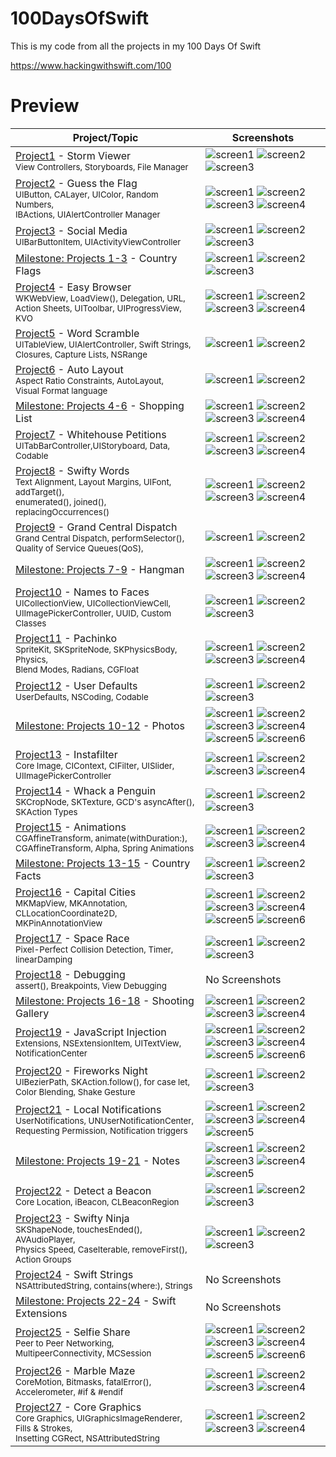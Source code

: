 # 100DaysOfSwift
This is my code from all the projects in my 100 Days Of Swift

https://www.hackingwithswift.com/100

# Preview
| Project/Topic | Screenshots |
| --------------|------------ |
| [Project1](https://github.com/AybarsBal/100DaysOfSwift/tree/master/01-Project1%20-%20Storm%20Viewer) - Storm Viewer <br/><sub> View Controllers, Storyboards, File Manager </sub>| ![screen1](https://github.com/AybarsBal/100DaysOfSwift/blob/master/01-Project1%20-%20Storm%20Viewer/screenshots/small/Screenshot1.png) ![screen2](https://github.com/AybarsBal/100DaysOfSwift/blob/master/01-Project1%20-%20Storm%20Viewer/screenshots/small/Screenshot2.png) ![screen3](https://github.com/AybarsBal/100DaysOfSwift/blob/master/01-Project1%20-%20Storm%20Viewer/screenshots/small/Screenshot3.png) |
| [Project2](https://github.com/AybarsBal/100DaysOfSwift/tree/master/02-Project2%20-%20Guess%20the%20Flag) - Guess the Flag <br/><sub> UIButton, CALayer, UIColor, Random Numbers, <br/>IBActions, UIAlertController Manager </sub>| ![screen1](https://github.com/AybarsBal/100DaysOfSwift/blob/master/02-Project2%20-%20Guess%20the%20Flag/screenshots/small/Screenshot1.png) ![screen2](https://github.com/AybarsBal/100DaysOfSwift/blob/master/02-Project2%20-%20Guess%20the%20Flag/screenshots/small/Screenshot2.png) ![screen3](https://github.com/AybarsBal/100DaysOfSwift/blob/master/02-Project2%20-%20Guess%20the%20Flag/screenshots/small/Screenshot3.png) ![screen4](https://github.com/AybarsBal/100DaysOfSwift/blob/master/02-Project2%20-%20Guess%20the%20Flag/screenshots/small/Screenshot4.png) |
| [Project3](https://github.com/AybarsBal/100DaysOfSwift/tree/master/03-Project3%20-%20Social%20Media) - Social Media <br/><sub> UIBarButtonItem, UIActivityViewController </sub>| ![screen1](https://github.com/AybarsBal/100DaysOfSwift/blob/master/03-Project3%20-%20Social%20Media/screenshots/small/Screenshot1.png) ![screen2](https://github.com/AybarsBal/100DaysOfSwift/blob/master/03-Project3%20-%20Social%20Media/screenshots/small/Screenshot2.png) ![screen3](https://github.com/AybarsBal/100DaysOfSwift/blob/master/03-Project3%20-%20Social%20Media/screenshots/small/Screenshot3.png) |
| [Milestone: Projects 1-3](https://github.com/AybarsBal/100DaysOfSwift/tree/master/04-Milestone-Projects%201-3%20-%20Country%20Flags) - Country Flags | ![screen1](https://github.com/AybarsBal/100DaysOfSwift/blob/master/04-Milestone-Projects%201-3%20-%20Country%20Flags/screenshots/small/Screenshot1.png) ![screen2](https://github.com/AybarsBal/100DaysOfSwift/blob/master/04-Milestone-Projects%201-3%20-%20Country%20Flags/screenshots/small/Screenshot2.png) ![screen3](https://github.com/AybarsBal/100DaysOfSwift/blob/master/04-Milestone-Projects%201-3%20-%20Country%20Flags/screenshots/small/Screenshot3.png) |
| [Project4](https://github.com/AybarsBal/100DaysOfSwift/tree/master/05-Project4%20-%20Easy%20Browser) - Easy Browser <br/><sub> WKWebView, LoadView(), Delegation, URL,<br/> Action Sheets, UIToolbar, UIProgressView, KVO </sub>| ![screen1](https://github.com/AybarsBal/100DaysOfSwift/blob/master/05-Project4%20-%20Easy%20Browser/screenshots/small/Screenshot1.png) ![screen2](https://github.com/AybarsBal/100DaysOfSwift/blob/master/05-Project4%20-%20Easy%20Browser/screenshots/small/Screenshot2.png) ![screen3](https://github.com/AybarsBal/100DaysOfSwift/blob/master/05-Project4%20-%20Easy%20Browser/screenshots/small/Screenshot3.png) ![screen4](https://github.com/AybarsBal/100DaysOfSwift/blob/master/05-Project4%20-%20Easy%20Browser/screenshots/small/Screenshot4.png) |
| [Project5](https://github.com/AybarsBal/100DaysOfSwift/tree/master/06-Project5%20-%20Word%20Scramble) - Word Scramble <br/><sub> UITableView, UIAlertController, Swift Strings,<br/> Closures, Capture Lists, NSRange </sub>| ![screen1](https://github.com/AybarsBal/100DaysOfSwift/blob/master/06-Project5%20-%20Word%20Scramble/screenshots/small/Screenshot1.png) ![screen2](https://github.com/AybarsBal/100DaysOfSwift/blob/master/06-Project5%20-%20Word%20Scramble/screenshots/small/Screenshot2.png) |
| [Project6](https://github.com/AybarsBal/100DaysOfSwift/tree/master/07-Project6%20-%20Auto%20Layout) - Auto Layout <br/><sub> Aspect Ratio Constraints, AutoLayout, <br/>Visual Format language</sub>| ![screen1](https://github.com/AybarsBal/100DaysOfSwift/blob/master/07-Project6%20-%20Auto%20Layout/screenshots/small/Screenshot1.png) ![screen2](https://github.com/AybarsBal/100DaysOfSwift/blob/master/07-Project6%20-%20Auto%20Layout/screenshots/small/Screenshot2.png) |
| [Milestone: Projects 4-6](https://github.com/AybarsBal/100DaysOfSwift/tree/master/08-Milestone-Projects%204-6%20-%20Shopping%20List) - Shopping List | ![screen1](https://github.com/AybarsBal/100DaysOfSwift/blob/master/08-Milestone-Projects%204-6%20-%20Shopping%20List/screenshots/small/Screenshot1.png) ![screen2](https://github.com/AybarsBal/100DaysOfSwift/blob/master/08-Milestone-Projects%204-6%20-%20Shopping%20List/screenshots/small/Screenshot2.png) ![screen3](https://github.com/AybarsBal/100DaysOfSwift/blob/master/08-Milestone-Projects%204-6%20-%20Shopping%20List/screenshots/small/Screenshot3.png) ![screen4](https://github.com/AybarsBal/100DaysOfSwift/blob/master/08-Milestone-Projects%204-6%20-%20Shopping%20List/screenshots/small/Screenshot4.png) |
| [Project7](https://github.com/AybarsBal/100DaysOfSwift/tree/master/09-Project7%20-%20Whitehouse%20Petitions) - Whitehouse Petitions <br/><sub> UITabBarController,UIStoryboard, Data, Codable </sub>| ![screen1](https://github.com/AybarsBal/100DaysOfSwift/blob/master/09-Project7%20-%20Whitehouse%20Petitions/screenshots/small/Screenshot1.png) ![screen2](https://github.com/AybarsBal/100DaysOfSwift/blob/master/09-Project7%20-%20Whitehouse%20Petitions/screenshots/small/Screenshot2.png) ![screen3](https://github.com/AybarsBal/100DaysOfSwift/blob/master/09-Project7%20-%20Whitehouse%20Petitions/screenshots/small/Screenshot3.png) ![screen4](https://github.com/AybarsBal/100DaysOfSwift/blob/master/09-Project7%20-%20Whitehouse%20Petitions/screenshots/small/Screenshot4.png) |
| [Project8](https://github.com/AybarsBal/100DaysOfSwift/tree/master/10-Project8%20-%20Swifty%20Words) - Swifty Words <br/><sub> Text Alignment, Layout Margins, UIFont, addTarget(),<br/> enumerated(), joined(), replacingOccurrences() </sub>| ![screen1](https://github.com/AybarsBal/100DaysOfSwift/blob/master/10-Project8%20-%20Swifty%20Words/screenshots/small/Screenshot1.png) ![screen2](https://github.com/AybarsBal/100DaysOfSwift/blob/master/10-Project8%20-%20Swifty%20Words/screenshots/small/Screenshot2.png) ![screen3](https://github.com/AybarsBal/100DaysOfSwift/blob/master/10-Project8%20-%20Swifty%20Words/screenshots/small/Screenshot3.png) ![screen4](https://github.com/AybarsBal/100DaysOfSwift/blob/master/10-Project8%20-%20Swifty%20Words/screenshots/small/Screenshot4.png) |
| [Project9](https://github.com/AybarsBal/100DaysOfSwift/tree/master/11-Project9%20-%20Grand%20Central%20Dispatch) - Grand Central Dispatch <br/><sub> Grand Central Dispatch, performSelector(), <br/>Quality of Service Queues(QoS),</sub>| ![screen1](https://github.com/AybarsBal/100DaysOfSwift/blob/master/11-Project9%20-%20Grand%20Central%20Dispatch/screenshots/small/Screenshot1.png) ![screen2](https://github.com/AybarsBal/100DaysOfSwift/blob/master/11-Project9%20-%20Grand%20Central%20Dispatch/screenshots/small/Screenshot2.png)  |
| [Milestone: Projects 7-9](https://github.com/AybarsBal/100DaysOfSwift/tree/master/12-Milestone-Projects%207-9%20-%20Hangman) - Hangman | ![screen1](https://github.com/AybarsBal/100DaysOfSwift/blob/master/12-Milestone-Projects%207-9%20-%20Hangman/screenshots/small/Screenshot1.png) ![screen2](https://github.com/AybarsBal/100DaysOfSwift/blob/master/12-Milestone-Projects%207-9%20-%20Hangman/screenshots/small/Screenshot2.png) ![screen3](https://github.com/AybarsBal/100DaysOfSwift/blob/master/12-Milestone-Projects%207-9%20-%20Hangman/screenshots/small/Screenshot3.png) ![screen4](https://github.com/AybarsBal/100DaysOfSwift/blob/master/12-Milestone-Projects%207-9%20-%20Hangman/screenshots/small/Screenshot4.png) |
| [Project10](https://github.com/AybarsBal/100DaysOfSwift/tree/master/13-Project10%20-%20Names%20to%20Faces) - Names to Faces <br/><sub> UICollectionView, UICollectionViewCell, UIImagePickerController, UUID, Custom Classes </sub>| ![screen1](https://github.com/AybarsBal/100DaysOfSwift/blob/master/13-Project10%20-%20Names%20to%20Faces/screenshots/small/Screenshot1.png) ![screen2](https://github.com/AybarsBal/100DaysOfSwift/blob/master/13-Project10%20-%20Names%20to%20Faces/screenshots/small/Screenshot2.png) ![screen3](https://github.com/AybarsBal/100DaysOfSwift/blob/master/13-Project10%20-%20Names%20to%20Faces/screenshots/small/Screenshot3.png)  |
| [Project11](https://github.com/AybarsBal/100DaysOfSwift/tree/master/14-Project11%20-%20Pachinko) - Pachinko <br/><sub> SpriteKit, SKSpriteNode, SKPhysicsBody, Physics, <br/>Blend Modes, Radians, CGFloat </sub> | ![screen1](https://github.com/AybarsBal/100DaysOfSwift/blob/master/14-Project11%20-%20Pachinko/screenshots/small/Screenshot1.png) ![screen2](https://github.com/AybarsBal/100DaysOfSwift/blob/master/14-Project11%20-%20Pachinko/screenshots/small/Screenshot2.png) ![screen3](https://github.com/AybarsBal/100DaysOfSwift/blob/master/14-Project11%20-%20Pachinko/screenshots/small/Screenshot3.png) ![screen4](https://github.com/AybarsBal/100DaysOfSwift/blob/master/14-Project11%20-%20Pachinko/screenshots/small/Screenshot4.png) |
| [Project12](https://github.com/AybarsBal/100DaysOfSwift/tree/master/15-Project12-%20UserDefaults) - User Defaults <br/><sub> UserDefaults, NSCoding, Codable </sub> | ![screen1](https://github.com/AybarsBal/100DaysOfSwift/blob/master/15-Project12-%20UserDefaults/screenshots/small/Screenshot1.png) ![screen2](https://github.com/AybarsBal/100DaysOfSwift/blob/master/15-Project12-%20UserDefaults/screenshots/small/Screenshot2.png) ![screen3](https://github.com/AybarsBal/100DaysOfSwift/blob/master/15-Project12-%20UserDefaults/screenshots/small/Screenshot3.png) |
| [Milestone: Projects 10-12](https://github.com/AybarsBal/100DaysOfSwift/tree/master/16-Milestone-Projects%2010-12%20-%20Photos) - Photos | ![screen1](https://github.com/AybarsBal/100DaysOfSwift/blob/master/16-Milestone-Projects%2010-12%20-%20Photos/screenshots/small/Screenshot1.png) ![screen2](https://github.com/AybarsBal/100DaysOfSwift/blob/master/16-Milestone-Projects%2010-12%20-%20Photos/screenshots/small/Screenshot2.png) ![screen3](https://github.com/AybarsBal/100DaysOfSwift/blob/master/16-Milestone-Projects%2010-12%20-%20Photos/screenshots/small/Screenshot3.png) ![screen4](https://github.com/AybarsBal/100DaysOfSwift/blob/master/16-Milestone-Projects%2010-12%20-%20Photos/screenshots/small/Screenshot4.png) ![screen5](https://github.com/AybarsBal/100DaysOfSwift/blob/master/16-Milestone-Projects%2010-12%20-%20Photos/screenshots/small/Screenshot5.png) ![screen6](https://github.com/AybarsBal/100DaysOfSwift/blob/master/16-Milestone-Projects%2010-12%20-%20Photos/screenshots/small/Screenshot6.png) |
| [Project13](https://github.com/AybarsBal/100DaysOfSwift/tree/master/17-Project13%20-%20Instafilter) - Instafilter <br/><sub> Core Image, CIContext, CIFilter, UISlider, UIImagePickerController </sub>| ![screen1](https://github.com/AybarsBal/100DaysOfSwift/blob/master/17-Project13%20-%20Instafilter/screenshots/small/Screenshot1.png) ![screen2](https://github.com/AybarsBal/100DaysOfSwift/blob/master/17-Project13%20-%20Instafilter/screenshots/small/Screenshot2.png) ![screen3](https://github.com/AybarsBal/100DaysOfSwift/blob/master/17-Project13%20-%20Instafilter/screenshots/small/Screenshot3.png) ![screen4](https://github.com/AybarsBal/100DaysOfSwift/blob/master/17-Project13%20-%20Instafilter/screenshots/small/Screenshot4.png) |
| [Project14](https://github.com/AybarsBal/100DaysOfSwift/tree/master/18-Project14%20-%20Whack%20a%20Penguin) - Whack a Penguin <br/><sub> SKCropNode, SKTexture, GCD's asyncAfter(), <br/>SKAction Types </sub>| ![screen1](https://github.com/AybarsBal/100DaysOfSwift/blob/master/18-Project14%20-%20Whack%20a%20Penguin/screenshots/small/Screenshot1.png) ![screen2](https://github.com/AybarsBal/100DaysOfSwift/blob/master/18-Project14%20-%20Whack%20a%20Penguin/screenshots/small/Screenshot2.png) ![screen3](https://github.com/AybarsBal/100DaysOfSwift/blob/master/18-Project14%20-%20Whack%20a%20Penguin/screenshots/small/Screenshot3.png) |
| [Project15](https://github.com/AybarsBal/100DaysOfSwift/tree/master/19-Project15%20-%20Animation) - Animations <br/><sub> CGAffineTransform, animate(withDuration:), CGAffineTransform, Alpha, Spring Animations </sub>| ![screen1](https://github.com/AybarsBal/100DaysOfSwift/blob/master/19-Project15%20-%20Animation/screenshots/small/Screenshot1.png) ![screen2](https://github.com/AybarsBal/100DaysOfSwift/blob/master/19-Project15%20-%20Animation/screenshots/small/Screenshot2.png) ![screen3](https://github.com/AybarsBal/100DaysOfSwift/blob/master/19-Project15%20-%20Animation/screenshots/small/Screenshot3.png) ![screen4](https://github.com/AybarsBal/100DaysOfSwift/blob/master/19-Project15%20-%20Animation/screenshots/small/Screenshot4.png) |
| [Milestone: Projects 13-15](https://github.com/AybarsBal/100DaysOfSwift/tree/master/20-Milestone-Projects%2013-15%20-%20Country%20Facts) - Country Facts | ![screen1](https://github.com/AybarsBal/100DaysOfSwift/blob/master/20-Milestone-Projects%2013-15%20-%20Country%20Facts/screenshots/small/Screenshot1.png) ![screen2](https://github.com/AybarsBal/100DaysOfSwift/blob/master/20-Milestone-Projects%2013-15%20-%20Country%20Facts/screenshots/small/Screenshot2.png) ![screen3](https://github.com/AybarsBal/100DaysOfSwift/blob/master/20-Milestone-Projects%2013-15%20-%20Country%20Facts/screenshots/small/Screenshot3.png)  |
| [Project16](https://github.com/AybarsBal/100DaysOfSwift/tree/master/21-Project16%20-%20Capital%20Cities) - Capital Cities <br/><sub> MKMapView, MKAnnotation, CLLocationCoordinate2D, MKPinAnnotationView </sub>| ![screen1](https://github.com/AybarsBal/100DaysOfSwift/blob/master/21-Project16%20-%20Capital%20Cities/screenshots/small/Screenshot1.png) ![screen2](https://github.com/AybarsBal/100DaysOfSwift/blob/master/21-Project16%20-%20Capital%20Cities/screenshots/small/Screenshot2.png) ![screen3](https://github.com/AybarsBal/100DaysOfSwift/blob/master/21-Project16%20-%20Capital%20Cities/screenshots/small/Screenshot3.png) ![screen4](https://github.com/AybarsBal/100DaysOfSwift/blob/master/21-Project16%20-%20Capital%20Cities/screenshots/small/Screenshot4.png) ![screen5](https://github.com/AybarsBal/100DaysOfSwift/blob/master/21-Project16%20-%20Capital%20Cities/screenshots/small/Screenshot5.png) ![screen6](https://github.com/AybarsBal/100DaysOfSwift/blob/master/21-Project16%20-%20Capital%20Cities/screenshots/small/Screenshot6.png) |
| [Project17](https://github.com/AybarsBal/100DaysOfSwift/tree/master/22-Project17%20-%20Space%20Race) - Space Race <br/><sub> Pixel-Perfect Collision Detection, Timer, linearDamping </sub>| ![screen1](https://github.com/AybarsBal/100DaysOfSwift/blob/master/22-Project17%20-%20Space%20Race/screenshots/small/Screenshot1.png) ![screen2](https://github.com/AybarsBal/100DaysOfSwift/blob/master/22-Project17%20-%20Space%20Race/screenshots/small/Screenshot2.png) ![screen3](https://github.com/AybarsBal/100DaysOfSwift/blob/master/22-Project17%20-%20Space%20Race/screenshots/small/Screenshot3.png) |
| [Project18](https://github.com/AybarsBal/100DaysOfSwift/tree/master/23-Project18%20-%20Debugging) - Debugging <br/><sub> assert(), Breakpoints, View Debugging </sub>| No Screenshots |
| [Milestone: Projects 16-18](https://github.com/AybarsBal/100DaysOfSwift/tree/master/24-Milestone-Projects%2016-18%20-%20Shooting%20Gallery) - Shooting Gallery | ![screen1](https://github.com/AybarsBal/100DaysOfSwift/blob/master/24-Milestone-Projects%2016-18%20-%20Shooting%20Gallery/screenshots/small/Screenshot1.png) ![screen2](https://github.com/AybarsBal/100DaysOfSwift/blob/master/24-Milestone-Projects%2016-18%20-%20Shooting%20Gallery/screenshots/small/Screenshot2.png) ![screen3](https://github.com/AybarsBal/100DaysOfSwift/blob/master/24-Milestone-Projects%2016-18%20-%20Shooting%20Gallery/screenshots/small/Screenshot3.png) ![screen4](https://github.com/AybarsBal/100DaysOfSwift/blob/master/24-Milestone-Projects%2016-18%20-%20Shooting%20Gallery/screenshots/small/Screenshot4.png)  |
| [Project19](https://github.com/AybarsBal/100DaysOfSwift/tree/master/25-Project19%20-%20JavaScript%20Injection) - JavaScript Injection <br/><sub> Extensions, NSExtensionItem, UITextView, NotificationCenter </sub>| ![screen1](https://github.com/AybarsBal/100DaysOfSwift/blob/master/25-Project19%20-%20JavaScript%20Injection/screenshots/small/Screenshot1.png) ![screen2](https://github.com/AybarsBal/100DaysOfSwift/blob/master/25-Project19%20-%20JavaScript%20Injection/screenshots/small/Screenshot2.png) ![screen3](https://github.com/AybarsBal/100DaysOfSwift/blob/master/25-Project19%20-%20JavaScript%20Injection/screenshots/small/Screenshot3.png) ![screen4](https://github.com/AybarsBal/100DaysOfSwift/blob/master/25-Project19%20-%20JavaScript%20Injection/screenshots/small/Screenshot4.png) ![screen5](https://github.com/AybarsBal/100DaysOfSwift/blob/master/25-Project19%20-%20JavaScript%20Injection/screenshots/small/Screenshot5.png) ![screen6](https://github.com/AybarsBal/100DaysOfSwift/blob/master/25-Project19%20-%20JavaScript%20Injection/screenshots/small/Screenshot6.png) |
| [Project20](https://github.com/AybarsBal/100DaysOfSwift/tree/master/26-Project20%20-%20Fireworks%20Night) - Fireworks Night <br/><sub> UIBezierPath, SKAction.follow(), for case let, <br/>Color Blending, Shake Gesture </sub>| ![screen1](https://github.com/AybarsBal/100DaysOfSwift/blob/master/26-Project20%20-%20Fireworks%20Night/screenshots/small/Screenshot1.png) ![screen2](https://github.com/AybarsBal/100DaysOfSwift/blob/master/26-Project20%20-%20Fireworks%20Night/screenshots/small/Screenshot2.png) ![screen3](https://github.com/AybarsBal/100DaysOfSwift/blob/master/26-Project20%20-%20Fireworks%20Night/screenshots/small/Screenshot3.png) |
| [Project21](https://github.com/AybarsBal/100DaysOfSwift/tree/master/27-Project21%20-%20Local%20Notifications) - Local Notifications <br/><sub> UserNotifications, UNUserNotificationCenter, <br/>Requesting Permission, Notification triggers </sub>| ![screen1](https://github.com/AybarsBal/100DaysOfSwift/blob/master/27-Project21%20-%20Local%20Notifications/screenshots/small/Screenshot1.png) ![screen2](https://github.com/AybarsBal/100DaysOfSwift/blob/master/27-Project21%20-%20Local%20Notifications/screenshots/small/Screenshot2.png) ![screen3](https://github.com/AybarsBal/100DaysOfSwift/blob/master/27-Project21%20-%20Local%20Notifications/screenshots/small/Screenshot3.png) ![screen4](https://github.com/AybarsBal/100DaysOfSwift/blob/master/27-Project21%20-%20Local%20Notifications/screenshots/small/Screenshot4.png) ![screen5](https://github.com/AybarsBal/100DaysOfSwift/blob/master/27-Project21%20-%20Local%20Notifications/screenshots/small/Screenshot5.png) |
| [Milestone: Projects 19-21](https://github.com/AybarsBal/100DaysOfSwift/tree/master/28-Milestone-Projects%2019-21%20-%20Notes) - Notes | ![screen1](https://github.com/AybarsBal/100DaysOfSwift/blob/master/28-Milestone-Projects%2019-21%20-%20Notes/screenshots/small/Screenshot1.png) ![screen2](https://github.com/AybarsBal/100DaysOfSwift/blob/master/28-Milestone-Projects%2019-21%20-%20Notes/screenshots/small/Screenshot2.png) ![screen3](https://github.com/AybarsBal/100DaysOfSwift/blob/master/28-Milestone-Projects%2019-21%20-%20Notes/screenshots/small/Screenshot3.png) ![screen4](https://github.com/AybarsBal/100DaysOfSwift/blob/master/28-Milestone-Projects%2019-21%20-%20Notes/screenshots/small/Screenshot4.png) ![screen5](https://github.com/AybarsBal/100DaysOfSwift/blob/master/28-Milestone-Projects%2019-21%20-%20Notes/screenshots/small/Screenshot5.png)  |
| [Project22](https://github.com/AybarsBal/100DaysOfSwift/tree/master/29-Project22%20-%20Detect%20a%20Beacon) - Detect a Beacon <br/><sub> Core Location, iBeacon, CLBeaconRegion </sub>| ![screen1](https://github.com/AybarsBal/100DaysOfSwift/blob/master/29-Project22%20-%20Detect%20a%20Beacon/screenshots/small/Screenshot1.png) ![screen2](https://github.com/AybarsBal/100DaysOfSwift/blob/master/29-Project22%20-%20Detect%20a%20Beacon/screenshots/small/Screenshot2.png) ![screen3](https://github.com/AybarsBal/100DaysOfSwift/blob/master/29-Project22%20-%20Detect%20a%20Beacon/screenshots/small/Screenshot3.png) |
| [Project23](https://github.com/AybarsBal/100DaysOfSwift/tree/master/30-Project23%20-%20Swifty%20Ninja) - Swifty Ninja <br/><sub> SKShapeNode, touchesEnded(), AVAudioPlayer, <br/>Physics Speed, CaseIterable, removeFirst(), Action Groups</sub>| ![screen1](https://github.com/AybarsBal/100DaysOfSwift/blob/master/30-Project23%20-%20Swifty%20Ninja/screenshots/small/Screenshot1.png) ![screen2](https://github.com/AybarsBal/100DaysOfSwift/blob/master/30-Project23%20-%20Swifty%20Ninja/screenshots/small/Screenshot2.png) ![screen3](https://github.com/AybarsBal/100DaysOfSwift/blob/master/30-Project23%20-%20Swifty%20Ninja/screenshots/small/Screenshot3.png) |
| [Project24](https://github.com/AybarsBal/100DaysOfSwift/tree/master/31-Project24%20-%20Swift%20Strings) - Swift Strings <br/><sub> NSAttributedString, contains(where:), Strings </sub>| No Screenshots |
| [Milestone: Projects 22-24](https://github.com/AybarsBal/100DaysOfSwift/tree/master/32-Milestone-Projects%2022-24) - Swift Extensions | No Screenshots  |
| [Project25](https://github.com/AybarsBal/100DaysOfSwift/tree/master/33-Project25%20-%20Selfie%20Share) - Selfie Share <br/><sub> Peer to Peer Networking, MultipeerConnectivity, MCSession </sub>| ![screen1](https://github.com/AybarsBal/100DaysOfSwift/blob/master/33-Project25%20-%20Selfie%20Share/screenshots/small/Screenshot1.png) ![screen2](https://github.com/AybarsBal/100DaysOfSwift/blob/master/33-Project25%20-%20Selfie%20Share/screenshots/small/Screenshot2.png) ![screen3](https://github.com/AybarsBal/100DaysOfSwift/blob/master/33-Project25%20-%20Selfie%20Share/screenshots/small/Screenshot3.png) ![screen4](https://github.com/AybarsBal/100DaysOfSwift/blob/master/33-Project25%20-%20Selfie%20Share/screenshots/small/Screenshot4.png) ![screen5](https://github.com/AybarsBal/100DaysOfSwift/blob/master/33-Project25%20-%20Selfie%20Share/screenshots/small/Screenshot5.png) ![screen6](https://github.com/AybarsBal/100DaysOfSwift/blob/master/33-Project25%20-%20Selfie%20Share/screenshots/small/Screenshot6.png) |
| [Project26](https://github.com/AybarsBal/100DaysOfSwift/tree/master/34-Project26%20-%20Marble%20Maze) - Marble Maze <br/><sub> CoreMotion, Bitmasks, fatalError(),<br/> Accelerometer, #if & #endif </sub> | ![screen1](https://github.com/AybarsBal/100DaysOfSwift/blob/master/34-Project26%20-%20Marble%20Maze/screenshots/small/Screenshot1.png) ![screen2](https://github.com/AybarsBal/100DaysOfSwift/blob/master/34-Project26%20-%20Marble%20Maze/screenshots/small/Screenshot2.png) ![screen3](https://github.com/AybarsBal/100DaysOfSwift/blob/master/34-Project26%20-%20Marble%20Maze/screenshots/small/Screenshot3.png) ![screen4](https://github.com/AybarsBal/100DaysOfSwift/blob/master/34-Project26%20-%20Marble%20Maze/screenshots/small/Screenshot4.png) |
| [Project27](https://github.com/AybarsBal/100DaysOfSwift/tree/master/35-Project27%20-%20Core%20Graphics) - Core Graphics <br/><sub> Core Graphics, UIGraphicsImageRenderer, Fills & Strokes,<br/> Insetting CGRect, NSAttributedString </sub> | ![screen1](https://github.com/AybarsBal/100DaysOfSwift/blob/master/35-Project27%20-%20Core%20Graphics/screenshots/small/Screenshot1.png) ![screen2](https://github.com/AybarsBal/100DaysOfSwift/blob/master/35-Project27%20-%20Core%20Graphics/screenshots/small/Screenshot2.png) ![screen3](https://github.com/AybarsBal/100DaysOfSwift/blob/master/35-Project27%20-%20Core%20Graphics/screenshots/small/Screenshot3.png) ![screen4](https://github.com/AybarsBal/100DaysOfSwift/blob/master/35-Project27%20-%20Core%20Graphics/screenshots/small/Screenshot4.png) |
